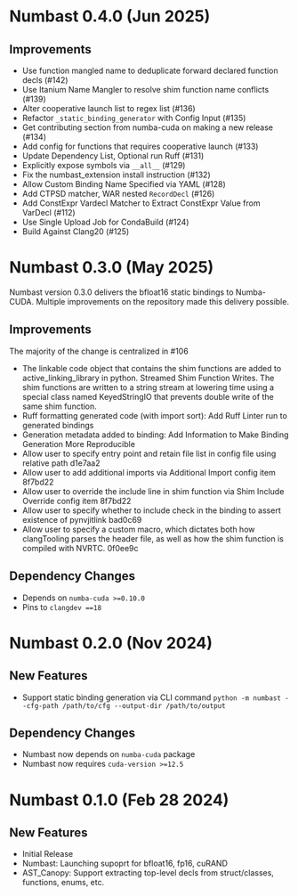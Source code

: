 # Numbast 0.4.0 (Jun 2025)

## Improvements
- Use function mangled name to deduplicate forward declared function decls (#142)
- Use Itanium Name Mangler to resolve shim function name conflicts (#139)
- Alter cooperative launch list to regex list (#136)
- Refactor `_static_binding_generator` with Config Input (#135)
- Get contributing section from numba-cuda on making a new release (#134)
- Add config for functions that requires cooperative launch (#133)
- Update Dependency List, Optional run Ruff (#131)
- Explicitly expose symbols via `__all__` (#129)
- Fix the numbast_extension install instruction (#132)
- Allow Custom Binding Name Specified via YAML (#128)
- Add CTPSD matcher, WAR nested `RecordDecl` (#126)
- Add ConstExpr Vardecl Matcher to Extract ConstExpr Value from VarDecl (#112)
- Use Single Upload Job for CondaBuild (#124)
- Build Against Clang20 (#125)

# Numbast 0.3.0 (May 2025)

Numbast version 0.3.0 delivers the bfloat16 static bindings to Numba-CUDA. Multiple
improvements on the repository made this delivery possible.

## Improvements
The majority of the change is centralized in #106
- The linkable code object that contains the shim functions are added to active_linking_library in python.
Streamed Shim Function Writes. The shim functions are written to a string stream at lowering time using a special class named KeyedStringIO that prevents double write of the same shim function.
- Ruff formatting generated code (with import sort): Add Ruff Linter run to generated bindings
- Generation metadata added to binding: Add Information to Make Binding Generation More Reproducible
- Allow user to specify entry point and retain file list in config file using relative path d1e7aa2
- Allow user to add additional imports via Additional Import config item 8f7bd22
- Allow user to override the include line in shim function via Shim Include Override config item 8f7bd22
- Allow user to specify whether to include check in the binding to assert existence of pynvjitlink bad0c69
- Allow user to specify a custom macro, which dictates both how clangTooling parses the header file, as well as how the shim function is compiled with NVRTC. 0f0ee9c

## Dependency Changes
- Depends on `numba-cuda >=0.10.0`
- Pins to `clangdev ==18`

# Numbast 0.2.0 (Nov 2024)

## New Features
- Support static binding generation via CLI command `python -m numbast --cfg-path /path/to/cfg --output-dir /path/to/output`

## Dependency Changes
- Numbast now depends on `numba-cuda` package
- Numbast now requires `cuda-version >=12.5`

# Numbast 0.1.0 (Feb 28 2024)

## New Features

- Initial Release
- Numbast: Launching supoprt for bfloat16, fp16, cuRAND
- AST_Canopy: Support extracting top-level decls from struct/classes, functions, enums, etc.
